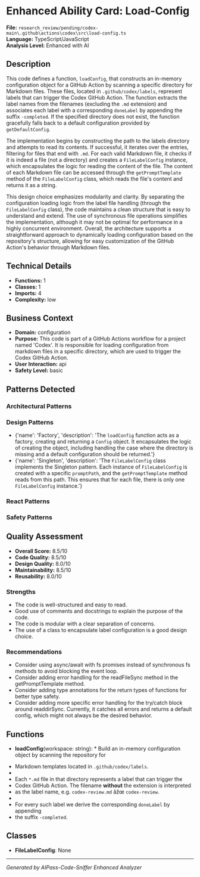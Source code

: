 # Enhanced Ability Card: Load-Config

**File:** `research_review/pending/codex-main\.github\actions\codex\src\load-config.ts`  
**Language:** TypeScript/JavaScript  
**Analysis Level:** Enhanced with AI

## Description

This code defines a function, `loadConfig`, that constructs an in-memory configuration object for a GitHub Action by scanning a specific directory for Markdown files. These files, located in `.github/codex/labels`, represent labels that can trigger the Codex GitHub Action. The function extracts the label names from the filenames (excluding the `.md` extension) and associates each label with a corresponding `doneLabel` by appending the suffix `-completed`. If the specified directory does not exist, the function gracefully falls back to a default configuration provided by `getDefaultConfig`.

The implementation begins by constructing the path to the labels directory and attempts to read its contents. If successful, it iterates over the entries, filtering for files that end with `.md`. For each valid Markdown file, it checks if it is indeed a file (not a directory) and creates a `FileLabelConfig` instance, which encapsulates the logic for reading the content of the file. The content of each Markdown file can be accessed through the `getPromptTemplate` method of the `FileLabelConfig` class, which reads the file's content and returns it as a string.

This design choice emphasizes modularity and clarity. By separating the configuration loading logic from the label file handling (through the `FileLabelConfig` class), the code maintains a clean structure that is easy to understand and extend. The use of synchronous file operations simplifies the implementation, although it may not be optimal for performance in a highly concurrent environment. Overall, the architecture supports a straightforward approach to dynamically loading configuration based on the repository's structure, allowing for easy customization of the GitHub Action's behavior through Markdown files.

## Technical Details

- **Functions:** 1
- **Classes:** 1
- **Imports:** 4
- **Complexity:** low




## Business Context

- **Domain:** configuration
- **Purpose:** This code is part of a GitHub Actions workflow for a project named 'Codex'. It is responsible for loading configuration from markdown files in a specific directory, which are used to trigger the Codex GitHub Action.
- **User Interaction:** api
- **Safety Level:** basic



## Patterns Detected

### Architectural Patterns


### Design Patterns
- {'name': 'Factory', 'description': 'The `loadConfig` function acts as a factory, creating and returning a `Config` object. It encapsulates the logic of creating the object, including handling the case where the directory is missing and a default configuration should be returned.'}
- {'name': 'Singleton', 'description': 'The `FileLabelConfig` class implements the Singleton pattern. Each instance of `FileLabelConfig` is created with a specific `promptPath`, and the `getPromptTemplate` method reads from this path. This ensures that for each file, there is only one `FileLabelConfig` instance.'}

### React Patterns


### Safety Patterns




## Quality Assessment

- **Overall Score:** 8.5/10
- **Code Quality:** 8.5/10
- **Design Quality:** 8.0/10
- **Maintainability:** 8.5/10
- **Reusability:** 8.0/10

### Strengths
- The code is well-structured and easy to read.
- Good use of comments and docstrings to explain the purpose of the code.
- The code is modular with a clear separation of concerns.
- The use of a class to encapsulate label configuration is a good design choice.

### Recommendations
- Consider using async/await with fs promises instead of synchronous fs methods to avoid blocking the event loop.
- Consider adding error handling for the readFileSync method in the getPromptTemplate method.
- Consider adding type annotations for the return types of functions for better type safety.
- Consider adding more specific error handling for the try/catch block around readdirSync. Currently, it catches all errors and returns a default config, which might not always be the desired behavior.


## Functions

- **loadConfig**(workspace: string): * Build an in-memory configuration object by scanning the repository for
 * Markdown templates located in `.github/codex/labels`.
 *
 * Each `*.md` file in that directory represents a label that can trigger the
 * Codex GitHub Action. The filename **without** the extension is interpreted
 * as the label name, e.g. `codex-review.md` âžœ `codex-review`.
 *
 * For every such label we derive the corresponding `doneLabel` by appending
 * the suffix `-completed`.

## Classes

- **FileLabelConfig**: None

---
*Generated by AIPass-Code-Sniffer Enhanced Analyzer*
